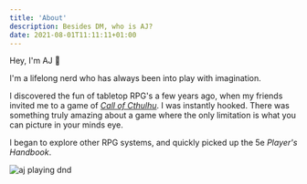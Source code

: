 ```yaml
---
title: 'About'
description: Besides DM, who is AJ?
date: 2021-08-01T11:11:11+01:00
---
```


Hey, I'm AJ 👋

I'm a lifelong nerd who has always been into play with imagination. 

I discovered the fun of tabletop RPG's a few years ago, when my friends invited me to a game of [*Call of Cthulhu*](https://www.chaosium.com/call-of-cthulhu-rpg/). I was instantly hooked. There was something truly amazing about a game where the only limitation is what you can picture in your minds eye.

I began to explore other RPG systems, and quickly picked up the 5e *Player's Handbook*.

![aj playing dnd](/images/dnd-xmas.jpeg)